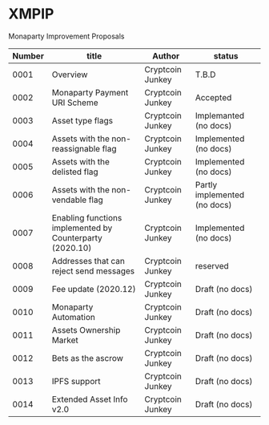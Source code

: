 # XMPIP
Monaparty Improvement Proposals

Number|title|Author|status
------|-----|------|------
0001|Overview|Cryptcoin Junkey|T.B.D
0002|Monaparty Payment URI Scheme|Cryptcoin Junkey|Accepted
0003|Asset type flags|Cryptcoin Junkey | Implemanted (no docs)
0004|Assets with the non-reassignable flag|Cryptcoin Junkey| Implemented (no docs)
0005|Assets with the delisted flag|Cryptcoin Junkey|Implemented (no docs)
0006|Assets with the non-vendable flag|Cryptcoin Junkey|Partly implemented (no docs)
0007|Enabling functions implemented by Counterparty (2020.10)|Cryptcoin Junkey|Implemented (no docs)
0008|Addresses that can reject send messages|Cryptcoin Junkey|reserved
0009|Fee update (2020.12)|Cryptcoin Junkey|Draft (no docs)
0010|Monaparty Automation|Cryptcoin Junkey|Draft (no docs)
0011|Assets Ownership Market|Cryptcoin Junkey|Draft (no docs)
0012|Bets as the ascrow|Cryptcoin Junkey|Draft (no docs)
0013|IPFS support|Cryptcoin Junkey|Draft (no docs)
0014|Extended Asset Info v2.0|Cryptcoin Junkey|Draft (no docs)
